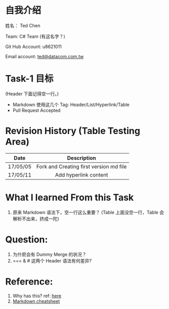 自我介绍
========

姓名： Ted Chen

Team: C# Team (有这名字？)

Git Hub Account: u8621011

Email account: ted@datacom.com.tw


Task-1 目标
===========

(Header 下面记得空一行。)
- Markdown 使用这几个 Tag: Header/List/Hyperlink/Table
- Pull Request Accepted


Revision History (Table Testing Area)
=====================================

|   Date   |              Description                |
| :------: | :-------------------------------------: |
| 17/05/05 | Fork and Creating first version md file |
| 17/05/11 | Add hyperlink content                   |


What I learned From this Task
=============================

1. 原来 Markdown 语法下，空一行这么重要？ (Table 上面没空一行，Table 会解析不出来，挤成一陀)


Question:
=========

1. 为什麽会有 Dummy Merge 的状况？
2. === & # 这两个 Header 语法有何差异?


Reference:
==========

1. Why has this? ref: [here][Reference To Where It Come Out]
2. [Markdown cheatsheet][Reference To Cheatsheet]


[Reference To Where It Come Out]: https://github.com/DatacomRD/FlowTraining/issues/50
[Reference To Cheatsheet]: https://github.com/adam-p/markdown-here/wiki/Markdown-Cheatsheet


